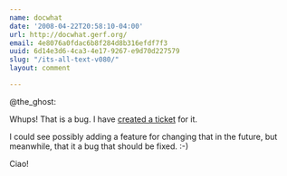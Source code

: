 ```yaml
---
name: docwhat
date: '2008-04-22T20:58:10-04:00'
url: http://docwhat.gerf.org/
email: 4e8076a0fdac6b8f284d8b316efdf7f3
uuid: 6d14e3d6-4ca3-4e17-9267-e9d70d227579
slug: "/its-all-text-v080/"
layout: comment

---
```


@the_ghost:

Whups! That is a bug.  I have <a href="http://trac.gerf.org/itsalltext/ticket/17" rel="nofollow">created a ticket</a> for it.

I could see possibly adding a feature for changing that in the future, but meanwhile, that it a bug that should be fixed. :-)

Ciao!
